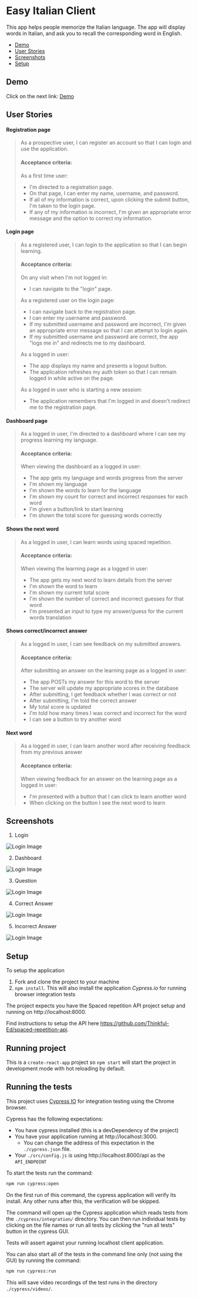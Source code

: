 # Easy Italian Client

This app helps people memorize the Italian language. The app will display words in Italian, and ask you to recall the corresponding word in English.

- [Demo](#demo)
- [User Stories](#user-stories)
- [Screenshots](#screenshots)
- [Setup](#setup)

## Demo
Click on the next link: [Demo](https://easy-italian-app.now.sh)

## User Stories

#### Registration page
>
> As a prospective user, I can register an account so that I can login and use the application.
>
> #### Acceptance criteria:
>
> As a first time user:
> - I'm directed to a registration page.
> - On that page, I can enter my name, username, and password.
> - If all of my information is correct, upon clicking the submit button, I'm taken to the login page.
> - If any of my information is incorrect, I'm given an appropriate error message and the option to correct my information.

#### Login page

>As a registered user, I can login to the application so that I can begin learning.
>
>#### Acceptance criteria:
>
>On any visit when I'm not logged in:
>- I can navigate to the "login" page.
>
>As a registered user on the login page:
>- I can navigate back to the registration page.
>- I can enter my username and password.
>- If my submitted username and password are incorrect, I'm given an appropriate error message so that I can attempt to login again.
>- If my submitted username and password are correct, the app "logs me in" and redirects me to my dashboard.
>
>As a logged in user:
>- The app displays my name and presents a logout button.
>- The application refreshes my auth token so that I can remain logged in while active on the page.
>
>As a logged in user who is starting a new session:
>- The application remembers that I'm logged in and doesn't redirect me to the registration page.

#### Dashboard page

>As a logged in user, I'm directed to a dashboard where I can see my progress learning my language.
>
>#### Acceptance criteria:
>
>When viewing the dashboard as a logged in user:
>
>- The app gets my language and words progress from the server
>- I'm shown my language
>- I'm shown the words to learn for the language
>- I'm shown my count for correct and incorrect responses for each word
>- I'm given a button/link to start learning
>- I'm shown the total score for guessing words correctly

#### Shows the next word

>As a logged in user, I can learn words using spaced repetition.
>
>#### Acceptance criteria:
>
>When viewing the learning page as a logged in user:
>
>- The app gets my next word to learn details from the server
>- I'm shown the word to learn
>- I'm shown my current total score
>- I'm shown the number of correct and incorrect guesses for that word
>- I'm presented an input to type my answer/guess for the current words translation

#### Shows correct/incorrect answer

>As a logged in user, I can see feedback on my submitted answers.
>
>#### Acceptance criteria:
>
>After submitting an answer on the learning page as a logged in user:
>
>- The app POSTs my answer for this word to the server
>- The server will update my appropriate scores in the database
>- After submitting, I get feedback whether I was correct or not
>- After submitting, I'm told the correct answer
>- My total score is updated
>- I'm told how many times I was correct and incorrect for the word
>- I can see a button to try another word

#### Next word

>As a logged in user, I can learn another word after receiving feedback from my previous answer
>
>#### Acceptance criteria:
>
>When viewing feedback for an answer on the learning page as a logged in user:
>
>- I'm presented with a button that I can click to learn another word
>- When clicking on the button I see the next word to learn

## Screenshots

1. Login

![Login Image](/images/login.png)

2. Dashboard

![Login Image](/images/dashboard.png)

3. Question

![Login Image](/images/question.png)

4. Correct Answer

![Login Image](/images/correct.png)

5. Incorrect Answer

![Login Image](/images/incorrect.png)

## Setup

To setup the application

1. Fork and clone the project to your machine
2. `npm install`. This will also install the application *Cypress.io* for running browser integration tests

The project expects you have the Spaced repetition API project setup and running on http://localhost:8000.

Find instructions to setup the API here https://github.com/Thinkful-Ed/spaced-repetition-api.

## Running project

This is a `create-react-app` project so `npm start` will start the project in development mode with hot reloading by default.

## Running the tests

This project uses [Cypress IO](https://docs.cypress.io) for integration testing using the Chrome browser.

Cypress has the following expectations:

- You have cypress installed (this is a devDependency of the project)
- You have your application running at http://localhost:3000.
  - You can change the address of this expectation in the `./cypress.json` file.
- Your `./src/config.js` is using http://localhost:8000/api as the `API_ENDPOINT`

To start the tests run the command:

```bash
npm run cypress:open
```

On the first run of this command, the cypress application will verify its install. Any other runs after this, the verification will be skipped.

The command will open up the Cypress application which reads tests from the `./cypress/integration/` directory. You can then run individual tests by clicking on the file names or run all tests by clicking the "run all tests" button in the cypress GUI.

Tests will assert against your running localhost client application.

You can also start all of the tests in the command line only (not using the GUI) by running the command:

```bash
npm run cypress:run
```

This will save video recordings of the test runs in the directory `./cypress/videos/`.
